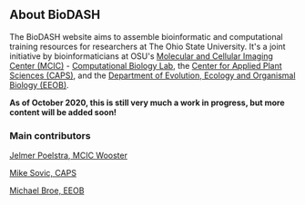 
## About BioDASH

The BioDASH website aims to assemble bioinformatic and computational training resources for researchers at The Ohio State University. It's a joint initiative by bioinformaticians at OSU's [Molecular and Cellular Imaging Center (MCIC)](https://mcic.osu.edu/) - [Computational Biology Lab](https://mcbl.readthedocs.io/), the [Center for Applied Plant Sciences (CAPS)](https://caps.osu.edu/),
and the [Department of Evolution, Ecology and Organismal Biology (EEOB)](https://eeob.osu.edu/).

**As of October 2020, this is still very much a work in progress, but more content will be added soon!**

### Main contributors

[Jelmer Poelstra, MCIC Wooster](/authors/admin/)

[Mike Sovic, CAPS](/authors/mike-sovic/)

[Michael Broe, EEOB](/authors/michael-broe/)



<br/> <br/> <br/> <br/>
